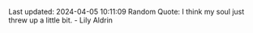 Last updated: 2024-04-05 10:11:09
Random Quote: I think my soul just threw up a little bit. - Lily Aldrin